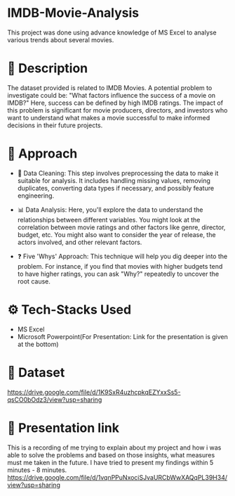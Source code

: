 # IMDB-Movie-Analysis
This project was done using advance knowledge of MS Excel to analyse various trends about several movies. 


# 📰 Description
The dataset provided is related to IMDB Movies. A potential problem to investigate could be: "What factors influence the success of a movie on IMDB?" Here, success can be defined by high IMDB ratings. The impact of this problem is significant for movie producers, directors, and investors who want to understand what makes a movie successful to make informed decisions in their future projects.

# 🏹 Approach
- 🧹 Data Cleaning: This step involves preprocessing the data to make it suitable for analysis. It includes handling missing values, removing duplicates, converting data types if necessary, and possibly feature engineering.

- 📊 Data Analysis: Here, you'll explore the data to understand the relationships between different variables. You might look at the correlation between movie ratings and other factors like genre, director, budget, etc. You might also want to consider the year of release, the actors involved, and other relevant factors.

- ❓ Five 'Whys' Approach: This technique will help you dig deeper into the problem. For instance, if you find that movies with higher budgets tend to have higher ratings, you can ask "Why?" repeatedly to uncover the root cause.

# ⚙ Tech-Stacks Used
- MS Excel
- Microsoft Powerpoint(For Presentation: Link for the presentation is given at the bottom)

# 📑 Dataset
https://drive.google.com/file/d/1K9SxR4uzhcpkqEZYxxSs5-qsCO0bOdz3/view?usp=sharing

# 🎦 Presentation link
This is a recording of me trying to explain about my project and how i was able to solve the problems and based on those insights, what measures must me taken in the future. I have tried to present my findings within 5 minutes - 8 minutes.
https://drive.google.com/file/d/1vqnPPuNxociSJvaURCbWwXAQqPL39H34/view?usp=sharing
